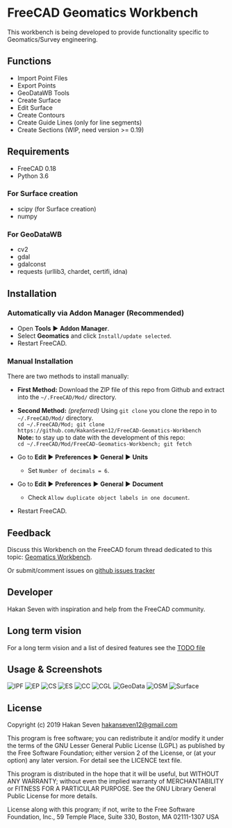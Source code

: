 # FreeCAD Geomatics Workbench
This workbench is being developed to provide functionality specific to Geomatics/Survey engineering.

## Functions
* Import Point Files  
* Export Points  
* GeoDataWB Tools
* Create Surface  
* Edit Surface  
* Create Contours  
* Create Guide Lines  (only for line segments)
* Create Sections (WIP, need version >= 0.19)

## Requirements
* FreeCAD 0.18  
* Python 3.6  
### For Surface creation 
* scipy (for Surface creation)
* numpy
### For GeoDataWB 
* cv2
* gdal
* gdalconst
* requests (urllib3, chardet, certifi, idna)

## Installation

### Automatically via Addon Manager (Recommended)
* Open **Tools** :arrow_forward: **Addon Manager**.
* Select **Geomatics** and click `Install/update selected`.  
* Restart FreeCAD.

### Manual Installation
There are two methods to install manually:  
* **First Method:** Download the ZIP file of this repo from Github and extract into the `~/.FreeCAD/Mod/` directory.  

* **Second Method:** *(preferred)* Using `git clone` you clone the repo in to `~/.FreeCAD/Mod/` directory.  
  `cd ~/.FreeCAD/Mod; git clone https://github.com/HakanSeven12/FreeCAD-Geomatics-Workbench`  
  **Note:** to stay up to date with the development of this repo:  
  `cd ~/.FreeCAD/Mod/FreeCAD-Geomatics-Workbench; git fetch`

* Go to **Edit** :arrow_forward: **Preferences** :arrow_forward: **General** :arrow_forward: **Units**  
  * Set `Number of decimals = 6`.  

* Go to **Edit** :arrow_forward: **Preferences** :arrow_forward: **General** :arrow_forward: **Document**  
  * Check `Allow duplicate object labels in one document`.  

* Restart FreeCAD.

## Feedback 
Discuss this Workbench on the FreeCAD forum thread dedicated to this topic: 
[Geomatics Workbench](https://forum.freecadweb.org/viewtopic.php?f=8&t=34371).

Or submit/comment issues on [github issues tracker](https://github.com/HakanSeven12/FreeCAD-Geomatics-Workbench/issues)

## Developer 
Hakan Seven with inspiration and help from the FreeCAD community.

## Long term vision 
For a long term vision and a list of desired features see the [TODO file](https://github.com/HakanSeven12/FreeCAD-Geomatics-Workbench/blob/master/TODO.md)

## Usage & Screenshots
![IPF](https://user-images.githubusercontent.com/3831435/59975941-f9e35800-95c6-11e9-9afc-05f5a5d0bf2d.gif)
![EP](https://user-images.githubusercontent.com/3831435/59975942-f9e35800-95c6-11e9-995d-4263f34f6f87.gif)
![CS](https://user-images.githubusercontent.com/3831435/59975943-f9e35800-95c6-11e9-99d3-65282669817b.gif)
![ES](https://user-images.githubusercontent.com/3831435/59975944-fa7bee80-95c6-11e9-8b47-a2f583fa25a6.gif)
![CC](https://user-images.githubusercontent.com/3831435/59975946-fa7bee80-95c6-11e9-8e2f-7bdffac13d01.gif)
![CGL](https://user-images.githubusercontent.com/3831435/58638005-76eb1c80-82fc-11e9-83bd-49dbb06d9202.png)
![GeoData](https://user-images.githubusercontent.com/3831435/59973802-212d2b80-95ad-11e9-919f-8cf3f75cb375.png)
![OSM](https://user-images.githubusercontent.com/3831435/59843173-ad96de80-9360-11e9-9c6a-153449516a7f.png)
![Surface](https://user-images.githubusercontent.com/3831435/59920075-fff40000-9431-11e9-8411-b13032364f28.gif)

## License
Copyright (c) 2019 Hakan Seven <hakanseven12@gmail.com>

This program is free software; you can redistribute it and/or modify it under the terms of the GNU Lesser General Public License (LGPL) as published by the Free Software Foundation; either version 2 of the License, or (at your option) any later version. For detail see the LICENCE text file.

This program is distributed in the hope that it will be useful, but WITHOUT ANY WARRANTY; without even the implied warranty of MERCHANTABILITY or FITNESS FOR A PARTICULAR PURPOSE.  See the GNU Library General Public License for more details.

License along with this program; if not, write to the Free Software Foundation, Inc., 59 Temple Place, Suite 330, Boston, MA  02111-1307 USA
